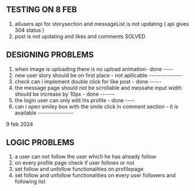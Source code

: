 TESTING ON 8 FEB
-----------------

1. allusers api for storysection and messageList is not updating ( api gives 304 status )
2. post is not updating and likes and comments
SOLVED

DESIGNING PROBLEMS
-------------------

1. when image is uploading there is no upload animation- done
                                                         ----
2. new user story should be on first place - not apllicable
                                             --------------
3. check can i implement double click for like post - done
                                                      -----
4. the message page should not be scrollable and messahe input width should be increase by 10px - done
                                                                                                 ------
5. the login user can only edit his profile - done
                                              ----
6. can i open smiley box with the smile click in comment section - it is available
                                                                   ---------------


9 feb 2024

LOGIC PROBLEMS
---------------

1. a user can not follow the user which he has already follow
2. on every profile page check if user follows or not
3. set follow and unfollow functionalities on profilepage
4. set follow and unfollow functionalities on every user followers and following list
 